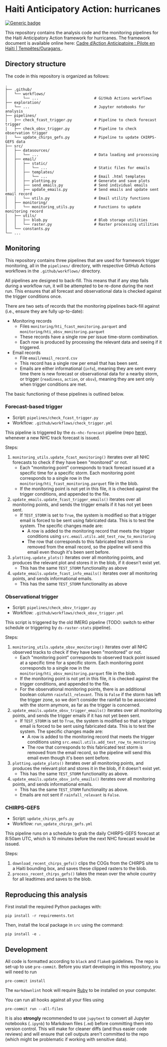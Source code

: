 # Haiti Anticipatory Action: hurricanes
<!-- markdownlint-disable MD013 -->
[![Generic badge](https://img.shields.io/badge/STATUS-ENDORSED-%231EBFB3)](https://shields.io/)

This repository contains the analysis code and the monitoring pipelines for the Haiti Anticipatory Action framework for hurricanes. The framework document is available online here: [Cadre d’Action Anticipatoire : Pilote en Haïti | Tempêtes/Ouragans
](https://www.unocha.org/publications/report/haiti/cadre-daction-anticipatoire-pilote-en-haiti-tempetesouragans).

## Directory structure

The code in this repository is organized as follows:

```shell
.
├── .github/
│   └── workflows/
│       └── ...                         # GitHub Actions workflows
├── exploration/
│   └── ...                             # Jupyter notebooks for analysis
├── pipelines/
│   ├── check_fcast_trigger.py          # Pipeline to check forecast trigger
│   ├── check_obsv_trigger.py           # Pipeline to check observation trigger
│   └── update_chirps_gefs.py           # Pipeline to update CHIRPS-GEFS data
├── src/
│   ├── datasources/
│   │   └── ...                         # Data loading and processing
│   ├── email/
│   │   ├── static/
│   │   │   └── ...                     # Static files for emails
│   │   ├── templates/
│   │   │   └── ...                     # Email .html templates
│   │   ├── plotting.py                 # Generate and save plots
│   │   ├── send_emails.py              # Send individual emails
│   │   ├── update_emails.py            # Send emails and update sent email record
│   │   └── utils.py                    # Email utility functions
│   ├── monitoring/
│   │   └── monitoring_utils.py         # Functions to update monitoring record
│   ├── utils/
│   │   ├── blob.py                     # Blob storage utilities
│   │   └── raster.py                   # Raster processing utilities
│   └── constants.py
└── ...
```

## Monitoring

This repository contains three pipelines that are used for framework trigger monitoring, all in the `pipelines/` directory, with respective GitHub Actions workflows in the `.github/workflows/` directory.

All pipelines are designed to back-fill. This means that if any step fails during a workflow run, it will be attempted to be re-done during the next run. This ensures that all forecast and observational data is checked against the trigger conditions once.

There are two sets of records that the monitoring pipelines back-fill against (i.e., ensure they are fully up-to-date):

- Monitoring records
  - Files `monitoring/hti_fcast_monitoring.parquet` and `monitoring/hti_obsv_monitoring.parquet`
  - These records have a single row per issue time-storm combination.
  - Each row is produced by processing the relevant data and seeing if it triggered.
- Email records
  - File `email/email_record.csv`
  - This record has a single row per email that has been sent.
  - Emails are either informational (`info`), meaning they are sent every time there is new forecast or observational data for a nearby storm, or trigger (`readiness`, `action`, or `obsv`), meaning they are sent only when trigger conditions are met.

The basic functioning of these pipelines is outlined below.

### Forecast-based trigger

- Script: `pipelines/check_fcast_trigger.py`
- Workflow: `.github/workflows/check_trigger.yml`

This pipeline is triggered by the `ds-nhc-forecast` pipeline (repo [here](https://github.com/OCHA-DAP/ds-nhc-forecast)), whenever a new NHC track forecast is issued.

Steps:

1. `monitoring_utils.update_fcast_monitoring()` iterates over all NHC forecasts to check if they have been "monitored" or not.
   - Each "monitoring point" corresponds to track forecast issued at a specific time for a specific storm. Each monitoring point corresponds to a single row in the `monitoring/hti_fcast_monitoring.parquet` file in the blob.
   - If the monitoring point is not yet in this file, it is checked against the trigger conditions, and appended to the file.
2. `update_emails.update_fcast_trigger_emails()` iterates over all monitoring points, and sends the trigger emails if it has not yet been sent.
   - If `TEST_STORM` is set to `True`, the system is modified so that a trigger email is forced to be sent using fabricated data. This is to test the system. The specific changes made are:
     - A row is added to the monitoring record that meets the trigger conditions using `src.email.utils.add_test_row_to_monitoring`
     - The row that corresponds to this fabricated test storm is removed from the email record, so the pipeline will send this email even though it's been sent before.
3. `plotting.update_plots()` iterates over all monitoring points, and produces the relevant plot and stores it in the blob, if it doesn't exist yet.
   - This has the same `TEST_STORM` functionality as above
4. `update_emails.update_fcast_info_emails()` iterates over all monitoring points, and sends informational emails.
   - This has the same `TEST_STORM` functionality as above

### Observational trigger

- Script: `pipelines/check_obsv_trigger.py`
- Workflow: `.github/workflows/check_obsv_trigger.yml`

This script is triggered by the old IMERG pipeline (TODO: switch to either schedule or triggering by `ds-raster-stats` pipeline).

Steps:

1. `monitoring_utils.update_obsv_monitoring()` iterates over all NHC observed tracks to check if they have been "monitored" or not.
   - Each "monitoring point" corresponds to observed track point issued at a specific time for a specific storm. Each monitoring point corresponds to a single row in the `monitoring/hti_obsv_monitoring.parquet` file in the blob.
   - If the monitoring point is not yet in this file, it is checked against the trigger conditions, and appended to the file.
   - For the observational monitoring points, there is an additional boolean column `rainfall_relevant`. This is `False` if the storm has left the trigger zone, so we don't consider the rainfall to be associated with the storm anymore, as far as the trigger is concerned.
2. `update_emails.update_obsv_trigger_emails()` iterates over all monitoring points, and sends the trigger emails if it has not yet been sent.
   - If `TEST_STORM` is set to `True`, the system is modified so that a trigger email is forced to be sent using fabricated data. This is to test the system. The specific changes made are:
     - A row is added to the monitoring record that meets the trigger conditions using `src.email.utils.add_test_row_to_monitoring`
     - The row that corresponds to this fabricated test storm is removed from the email record, so the pipeline will send this email even though it's been sent before.
3. `plotting.update_plots()` iterates over all monitoring points, and produces the relevant plot and stores it in the blob, if it doesn't exist yet.
   - This has the same `TEST_STORM` functionality as above.
4. `update_emails.update_obsv_info_emails()` iterates over all monitoring points, and sends informational emails.
   - This has the same `TEST_STORM` functionality as above.
   - Emails are not sent if `rainfall_relevant` is `False`.

### CHIRPS-GEFS

- Script: `update_chirps_gefs.py`
- Workflow: `run_update_chirps_gefs.yml`

This pipeline runs on a schedule to grab the daily CHIRPS-GEFS forecast at 8:50am UTC, which is 10 minutes before the next NHC forecast would be issued.

Steps:

1. `download_recent_chirps_gefs()` clips the COGs from the CHIRPS site to a Haiti bounding box, and saves these clipped rasters to the blob.
2. `process_recent_chirps_gefs()` takes the mean over the whole country for all leadtimes and saves to the blob.

## Reproducing this analysis

First install the required Python packages with:

```shell
pip install -r requirements.txt
```

Then, install the local package in `src` using the command:

```shell
pip install -e .
```

## Development

All code is formatted according to `black` and `flake8` guidelines.
The repo is set-up to use `pre-commit`.
Before you start developing in this repository, you will need to run

```shell
pre-commit install
```

The `markdownlint` hook will require
[Ruby](https://www.ruby-lang.org/en/documentation/installation/)
to be installed on your computer.

You can run all hooks against all your files using

```shell
pre-commit run --all-files
```

It is also **strongly** recommended to use `jupytext`
to convert all Jupyter notebooks (`.ipynb`) to Markdown files (`.md`)
before committing them into version control. This will make for
cleaner diffs (and thus easier code reviews) and will ensure that cell outputs aren't
committed to the repo (which might be problematic if working with sensitive data).
